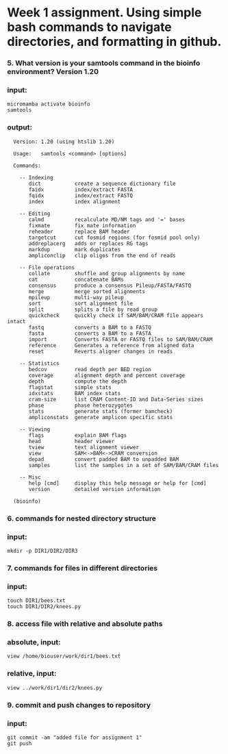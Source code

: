 # Week 1 assignment. Using simple bash commands to navigate directories, and formatting in github.


### 5. What version is your samtools command in the bioinfo environment? Version 1.20
### input:
```micromamba activate bioinfo```<br>
```samtools```
### output:
```Program: samtools (Tools for alignments in the SAM format)
  Version: 1.20 (using htslib 1.20)

  Usage:   samtools <command> [options]

  Commands:
  
    -- Indexing
       dict           create a sequence dictionary file
       faidx          index/extract FASTA
       fqidx          index/extract FASTQ
       index          index alignment

    -- Editing
       calmd          recalculate MD/NM tags and '=' bases
       fixmate        fix mate information
       reheader       replace BAM header
       targetcut      cut fosmid regions (for fosmid pool only)
       addreplacerg   adds or replaces RG tags
       markdup        mark duplicates
       ampliconclip   clip oligos from the end of reads

    -- File operations
       collate        shuffle and group alignments by name
       cat            concatenate BAMs
       consensus      produce a consensus Pileup/FASTA/FASTQ
       merge          merge sorted alignments
       mpileup        multi-way pileup
       sort           sort alignment file
       split          splits a file by read group
       quickcheck     quickly check if SAM/BAM/CRAM file appears intact
       fastq          converts a BAM to a FASTQ
       fasta          converts a BAM to a FASTA
       import         Converts FASTA or FASTQ files to SAM/BAM/CRAM
       reference      Generates a reference from aligned data
       reset          Reverts aligner changes in reads

    -- Statistics
       bedcov         read depth per BED region
       coverage       alignment depth and percent coverage
       depth          compute the depth
       flagstat       simple stats
       idxstats       BAM index stats
       cram-size      list CRAM Content-ID and Data-Series sizes
       phase          phase heterozygotes
       stats          generate stats (former bamcheck)
       ampliconstats  generate amplicon specific stats

    -- Viewing
       flags          explain BAM flags
       head           header viewer
       tview          text alignment viewer
       view           SAM<->BAM<->CRAM conversion
       depad          convert padded BAM to unpadded BAM
       samples        list the samples in a set of SAM/BAM/CRAM files

    -- Misc
       help [cmd]     display this help message or help for [cmd]
       version        detailed version information
  
  (bioinfo)
```

### 6. commands for nested directory structure
### input:
```mkdir -p DIR1/DIR2/DIR3```
  
### 7. commands for files in different directories
### input:
```touch DIR1/bees.txt```<br>
```touch DIR1/DIR2/knees.py```
### 8. access file with relative and absolute paths
### absolute, input:
```view /home/biouser/work/dir1/bees.txt```
### relative, input:
```view ../work/dir1/dir2/knees.py```

### 9. commit and push changes to repository
### input:
```git commit -am "added file for assignment 1"``` <br>
```git push```


